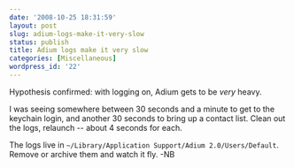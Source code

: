 ```yaml
---
date: '2008-10-25 18:31:59'
layout: post
slug: adium-logs-make-it-very-slow
status: publish
title: Adium logs make it very slow
categories: [Miscellaneous]
wordpress_id: '22'
---
```


Hypothesis confirmed: with logging on, Adium gets to be _very_ heavy.

I was seeing somewhere between 30 seconds and a minute to get to the keychain login, and another 30 seconds to bring up a contact list. Clean out the logs, relaunch -- about 4 seconds for each.

The logs live in `~/Library/Application Support/Adium 2.0/Users/Default`. Remove or archive them and watch it fly. -NB
